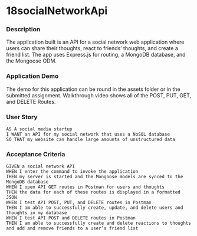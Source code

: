 # 18socialNetworkApi

### Description

The application built is an API for a social network web application where users can share their thoughts, react to friends’ thoughts, and create a friend list. The app uses Express.js for routing, a MongoDB database, and the Mongoose ODM. 

### Application Demo

The demo for this application can be round in the assets folder or in the submitted assignment. Walkthrough video shows all of the POST, PUT, GET, and DELETE Routes.


### User Story

```text
AS A social media startup
I WANT an API for my social network that uses a NoSQL database
SO THAT my website can handle large amounts of unstructured data
```

### Acceptance Criteria

```text
GIVEN a social network API
WHEN I enter the command to invoke the application
THEN my server is started and the Mongoose models are synced to the MongoDB database
WHEN I open API GET routes in Postman for users and thoughts
THEN the data for each of these routes is displayed in a formatted JSON
WHEN I test API POST, PUT, and DELETE routes in Postman
THEN I am able to successfully create, update, and delete users and thoughts in my database
WHEN I test API POST and DELETE routes in Postman
THEN I am able to successfully create and delete reactions to thoughts and add and remove friends to a user’s friend list
